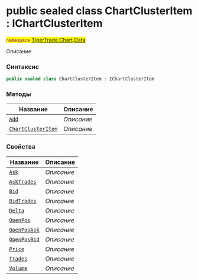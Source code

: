 
# public sealed class ChartClusterItem : IChartClusterItem
<mark style="color:purple;">`namespace` [TigerTrade.Chart](../../TigerTrade.Chart.md).[Data](../../TigerTrade.Chart/Data.md)



Описание

### Синтаксис
```csharp
public sealed class ChartClusterItem : IChartClusterItem
```


### Методы
| Название | Описание |
| --- | --- |
| [`Add`](./ChartClusterItem.cs/Методы/Add.md) | *Описание* |
| [`ChartClusterItem`](./ChartClusterItem.cs/Методы/ChartClusterItem.md) | *Описание* |

### Свойства
| Название | Описание |
| --- | --- |
| [`Ask`](./ChartClusterItem.cs/Свойства/Ask.md) | *Описание* |
| [`AskTrades`](./ChartClusterItem.cs/Свойства/AskTrades.md) | *Описание* |
| [`Bid`](./ChartClusterItem.cs/Свойства/Bid.md) | *Описание* |
| [`BidTrades`](./ChartClusterItem.cs/Свойства/BidTrades.md) | *Описание* |
| [`Delta`](./ChartClusterItem.cs/Свойства/Delta.md) | *Описание* |
| [`OpenPos`](./ChartClusterItem.cs/Свойства/OpenPos.md) | *Описание* |
| [`OpenPosAsk`](./ChartClusterItem.cs/Свойства/OpenPosAsk.md) | *Описание* |
| [`OpenPosBid`](./ChartClusterItem.cs/Свойства/OpenPosBid.md) | *Описание* |
| [`Price`](./ChartClusterItem.cs/Свойства/Price.md) | *Описание* |
| [`Trades`](./ChartClusterItem.cs/Свойства/Trades.md) | *Описание* |
| [`Volume`](./ChartClusterItem.cs/Свойства/Volume.md) | *Описание* |



